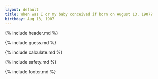 ```yaml
---
layout: default
title: When was I or my baby conceived if born on August 13, 1907?
birthday: Aug 13, 1907
---
```


{% include header.md %}

{% include guess.md %}

{% include calculate.md %}

{% include safety.md %}

{% include footer.md %}




